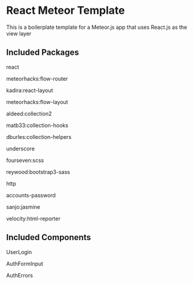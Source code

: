 # React Meteor Template

This is a boilerplate template for a Meteor.js app that uses React.js as the view layer

## Included Packages

react

meteorhacks:flow-router

kadira:react-layout

meteorhacks:flow-layout

aldeed:collection2

matb33:collection-hooks

dburles:collection-helpers

underscore

fourseven:scss

reywood:bootstrap3-sass

http

accounts-password

sanjo:jasmine

velocity:html-reporter

## Included Components

UserLogin

AuthFormInput

AuthErrors